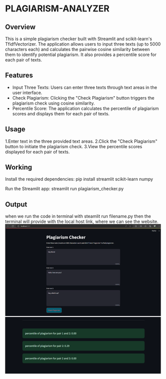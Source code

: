 # PLAGIARISM-ANALYZER
## Overview
This is a simple plagiarism checker built with Streamlit and scikit-learn's TfidfVectorizer. The application allows users to input three texts (up to 5000 characters each) and calculates the pairwise cosine similarity between them to identify potential plagiarism. It also provides a percentile score for each pair of texts.

## Features
- Input Three Texts: Users can enter three texts through text areas in the user interface.
- Check Plagiarism: Clicking the "Check Plagiarism" button triggers the plagiarism check using cosine similarity.
- Percentile Score: The application calculates the percentile of plagiarism scores and displays them for each pair of texts.

## Usage
1.Enter text in the three provided text areas.
2.Click the "Check Plagiarism" button to initiate the plagiarism check.
3.View the percentile scores displayed for each pair of texts.

## Working
Install the required dependencies:
pip install streamlit scikit-learn numpy

Run the Streamlit app:
streamlit run plagiarism_checker.py

## Output
when we run the code in terminal with steamlit run filename.py then the terminal will provide with the local host link, where we can see the website.
<img src="Screenshot 2024-02-23 214825.png"/>
<img src="Screenshot 2024-02-23 214850.png"/>


